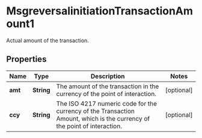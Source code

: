 

# MsgreversalinitiationTransactionAmount1

Actual amount of the transaction.

## Properties

| Name | Type | Description | Notes |
|------------ | ------------- | ------------- | -------------|
|**amt** | **String** | The amount of the transaction in the currency of the point of interaction. |  [optional] |
|**ccy** | **String** | The ISO 4217 numeric code for the currency of the Transaction Amount, which is the currency of the point of interaction. |  [optional] |



